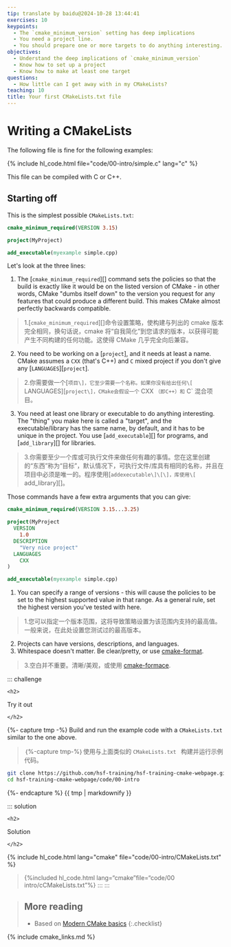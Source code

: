 ```yaml
---
tip: translate by baidu@2024-10-28 13:44:41
exercises: 10
keypoints:
  - The `cmake_minimum_version` setting has deep implications
  - You need a project line.
  - You should prepare one or more targets to do anything interesting.
objectives:
  - Understand the deep implications of `cmake_minimum_version`
  - Know how to set up a project
  - Know how to make at least one target
questions:
  - How little can I get away with in my CMakeLists?
teaching: 10
title: Your first CMakeLists.txt file
---
```

# Writing a CMakeLists

The following file is fine for the following examples:

{% include hl_code.html file="code/00-intro/simple.c" lang="c" %}

This file can be compiled with C or C++.

## Starting off

This is the simplest possible `CMakeLists.txt`:

```cmake
cmake_minimum_required(VERSION 3.15)

project(MyProject)

add_executable(myexample simple.cpp)
```

Let's look at the three lines:

1. The \[`cmake_minimum_required`\]\[\] command sets the policies so that the build is exactly like it would be on the listed version of CMake - in other words, CMake "dumbs itself down" to the version you request for any features that could produce a different build. This makes CMake almost perfectly backwards compatible.

> 1.\[`cmake_minimum_required`\]\[\]命令设置策略，使构建与列出的 cmake 版本完全相同，换句话说，cmake 将“自我简化”到您请求的版本，以获得可能产生不同构建的任何功能。这使得 CMake 几乎完全向后兼容。

2. You need to be working on a \[`project`\], and it needs at least a name. CMake assumes a `CXX` (that's C++) and `C` mixed project if you don't give any \[`LANGUAGES`\]\[`project`\].

> 2.你需要做一个\[`项目\]，它至少需要一个名称。如果你没有给出任何\[` LANGUAGES\]\[`project\]，CMake会假设一个` CXX `（即C++）和` C` 混合项目。

3. You need at least one library or executable to do anything interesting. The "thing" you make here is called a "target", and the executable/library has the same name, by default, and it has to be unique in the project. You use \[`add_executable`\]\[\] for programs, and \[`add_library`\]\[\] for libraries.

> 3.你需要至少一个库或可执行文件来做任何有趣的事情。您在这里创建的“东西”称为“目标”，默认情况下，可执行文件/库具有相同的名称，并且在项目中必须是唯一的。程序使用\[`addexecutable\]\[\]，库使用\[` add_library\]\[\]。

Those commands have a few extra arguments that you can give:

```cmake
cmake_minimum_required(VERSION 3.15...3.25)

project(MyProject
  VERSION
    1.0
  DESCRIPTION
    "Very nice project"
  LANGUAGES
    CXX
)

add_executable(myexample simple.cpp)
```

1. You can specify a range of versions - this will cause the policies to be set to the highest supported value in that range. As a general rule, set the highest version you've tested with here.

> 1.您可以指定一个版本范围，这将导致策略设置为该范围内支持的最高值。一般来说，在此处设置您测试过的最高版本。

2. Projects can have versions, descriptions, and languages.
3. Whitespace doesn't matter. Be clear/pretty, or use [cmake-format](https://cmake-format.readthedocs.io/en/latest/).

> 3.空白并不重要。清晰/美观，或使用 [cmake-formace](https://cmake-format.readthedocs.io/en/latest/).

::: challenge

```{=html}
<h2>
```

Try it out

```{=html}
</h2>
```

{%- capture tmp -%} Build and run the example code with a `CMakeLists.txt` similar to the one above.

> ｛%-capture tmp-%｝使用与上面类似的 `CMakeLists.txt ` 构建并运行示例代码。

```bash
git clone https://github.com/hsf-training/hsf-training-cmake-webpage.git
cd hsf-training-cmake-webpage/code/00-intro
```

{%- endcapture %} {{ tmp \| markdownify }}

::: solution

```{=html}
<h2>
```

Solution

```{=html}
</h2>
```

{% include hl_code.html lang="cmake" file="code/00-intro/CMakeLists.txt" %}

> {%included hl_code.html lang=“cmake”file=“code/00 intro/cCMakeLists.txt”%}
> :::
> :::

> ## More reading
>
> - Based on [Modern CMake basics](https://cliutils.gitlab.io/modern-cmake/chapters/basics.html) {:.checklist}

{% include cmake_links.md %}
